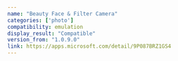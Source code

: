 ```yaml
---
name: "Beauty Face & Filter Camera"
categories: ['photo']
compatibility: emulation
display_result: "Compatible"
version_from: "1.0.9.0"
link: https://apps.microsoft.com/detail/9P087BRZ1GS4
---
```

